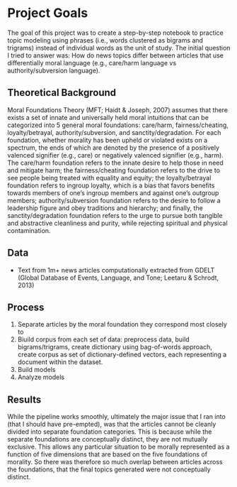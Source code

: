 # Project Goals
The goal of this project was to create a step-by-step notebook to practice topic modeling using phrases (i.e., words clustered as bigrams and trigrams) instead of individual words as the unit of study. The initial question I tried to answer was: How do news topics differ between articles that use differentially moral language (e.g., care/harm language vs authority/subversion language).

## Theoretical Background
Moral Foundations Theory (MFT; Haidt & Joseph, 2007) assumes that there exists a set of innate and universally held moral intuitions that can be categorized into 5 general moral foundations: care/harm, fairness/cheating, loyalty/betrayal, authority/subversion, and sanctity/degradation. For each foundation, whether morality has been upheld or violated exists on a spectrum, the ends of which are denoted by the presence of a positively valenced signifier (e.g., care) or negatively valenced signifier (e.g., harm). The care/harm foundation refers to the innate desire to help those in need and mitigate harm; the fairness/cheating foundation refers to the drive to see people being treated with equality and equity; the loyalty/betrayal foundation refers to ingroup loyalty, which is a bias that favors benefits towards members of one’s ingroup members and against one’s outgroup members; authority/subversion foundation refers to the desire to follow a leadership figure and obey traditions and hierarchy; and finally, the sanctity/degradation foundation refers to the urge to pursue both tangible and abstractive cleanliness and purity, while rejecting spiritual and physical contamination.

## Data
- Text from 1m+ news articles computationally extracted from GDELT (Global Database of Events, Language, and Tone; Leetaru & Schrodt, 2013)

## Process
1. Separate articles by the moral foundation they correspond most closely to
2. Biuild corpus from each set of data: preprocess data, build bigrams/trigrams, create dictionary using bag-of-words approach, create corpus as set of dictionary-defined vectors, each representing a document within the dataset. 
5. Build models
6. Analyze models 

## Results
While the pipeline works smoothly, ultimately the major issue that I ran into (that I should have pre-empted), was that the articles cannot be cleanly divided into separate foundation categories. This is because while the separate foundations are conceptually distinct, they are not mutually exclusive. This allows any particular situation to be morally represented as a function of five dimensions that are based on the five foundations of morality. So there was therefore so much overlap between articles across the foundations, that the final topics generated were not conceptually distinct. 
